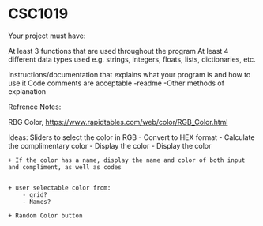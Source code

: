 # CSC1019


Your project must have:

At least 3 functions that are used throughout the program
At least 4 different data types used e.g. strings, integers, floats, lists, dictionaries, etc.

Instructions/documentation that explains what your program is and how to use it
Code comments are acceptable
-readme
-Other methods of explanation


Refrence Notes:

RBG Color, 
https://www.rapidtables.com/web/color/RGB_Color.html

Ideas:
Sliders to select the color in RGB
    - Convert to HEX format
    - Calculate the complimentary color
    - Display the color
    - Display the color


    + If the color has a name, display the name and color of both input and compliment, as well as codes


    + user selectable color from:  
        - grid?
        - Names?
    
    + Random Color button
